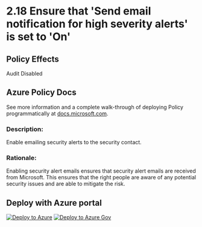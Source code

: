 # 2.18 Ensure that 'Send email notification for high severity alerts' is set to 'On'

## Policy Effects
Audit
Disabled

## Azure Policy Docs

See more information and a complete walk-through of deploying Policy programmatically at
[docs.microsoft.com](https://docs.microsoft.com/azure/governance/policy/samples/allowed-custom-images).

### Description: 
Enable emailing security alerts to the security contact.

### Rationale: 
Enabling security alert emails ensures that security alert emails are received from
Microsoft. This ensures that the right people are aware of any potential security issues and
are able to mitigate the risk.

## Deploy with Azure portal

[![Deploy to Azure](https://azuredeploy.net/deploybutton.png)](https://portal.azure.com/?#blade/Microsoft_Azure_Policy/CreatePolicyDefinitionBlade/uri/https%3A%2F%2Fraw.githubusercontent.com%2Fmrajess%2FAzure-Policy-CIS%2Fmaster%2Fpolicies%2F2_security_center%2F2.18%2FPolicy%2Fazurepolicy.json)
[![Deploy to Azure Gov](https://docs.microsoft.com/azure/governance/policy/media/deploy/deployGovbutton.png)](https://portal.azure.us/?#blade/Microsoft_Azure_Policy/CreatePolicyDefinitionBlade/uri/https%3A%2F%2Fraw.githubusercontent.com%2Fmrajess%2FAzure-Policy-CIS%2Fmaster%2Fpolicies%2F2_security_center%2F2.18%2FPolicy%2Fazurepolicy.json)